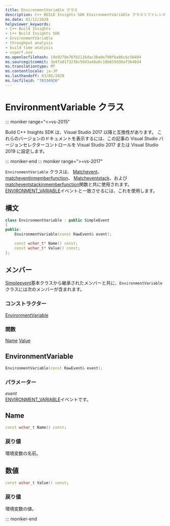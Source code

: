 ```yaml
---
title: EnvironmentVariable クラス
description: C++ BUILD Insights SDK EnvironmentVariable クラスリファレンス。
ms.date: 02/12/2020
helpviewer_keywords:
- C++ Build Insights
- C++ Build Insights SDK
- EnvironmentVariable
- throughput analysis
- build time analysis
- vcperf.exe
ms.openlocfilehash: 19e9278e76fb2116dac30a0e790fba86c6c56484
ms.sourcegitcommit: 3e8fa01f323bc5043a48a0c18b855d38af3648d4
ms.translationtype: MT
ms.contentlocale: ja-JP
ms.lasthandoff: 03/05/2020
ms.locfileid: "78334926"
---
```

# <a name="environmentvariable-class"></a>EnvironmentVariable クラス

::: moniker range="<=vs-2015"

Build C++ Insights SDK は、Visual Studio 2017 以降と互換性があります。 これらのバージョンのドキュメントを表示するには、この記事の Visual Studio バージョンセレクターコントロールを Visual Studio 2017 または Visual Studio 2019 に設定します。

::: moniker-end
::: moniker range=">=vs-2017"

`EnvironmentVariable` クラスは、 [Matchevent](../functions/match-event.md)、 [matcheventinmemberfunction](../functions/match-event-in-member-function.md)、 [Matcheventstack](../functions/match-event-stack.md)、および[matcheventstackinmemberfunction](../functions/match-event-stack-in-member-function.md)関数と共に使用されます。 [ENVIRONMENT_VARIABLE](../event-table.md#environment-variable)イベントと一致させるには、これを使用します。

## <a name="syntax"></a>構文

```cpp
class EnvironmentVariable : public SimpleEvent
{
public:
    EnvironmentVariable(const RawEvent& event);

    const wchar_t* Name() const;
    const wchar_t* Value() const;
};
```

## <a name="members"></a>メンバー

[Simpleevent](simple-event.md)基本クラスから継承されたメンバーと共に、`EnvironmentVariable` クラスには次のメンバーが含まれます。

### <a name="constructors"></a>コンストラクター

[EnvironmentVariable](#environment-variable)

### <a name="functions"></a>関数

[Name](#name)
[Value](#value)

## <a name="environment-variable"></a>EnvironmentVariable

```cpp
EnvironmentVariable(const RawEvent& event);
```

### <a name="parameters"></a>パラメーター

*event*\
[ENVIRONMENT_VARIABLE](../event-table.md#environment-variable)イベントです。

## <a name="name"></a> Name

```cpp
const wchar_t Name() const;
```

### <a name="return-value"></a>戻り値

環境変数の名前。

## <a name="value"></a>数値

```cpp
const wchar_t Value() const;
```

### <a name="return-value"></a>戻り値

環境変数の値。

::: moniker-end
